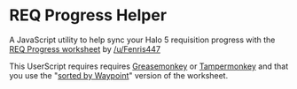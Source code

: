 # REQ Progress Helper
A JavaScript utility to help sync your Halo 5 requisition progress with the [REQ Progress worksheet](https://docs.google.com/spreadsheets/d/1pYEm151mtG6ylJr2uTCIGhKh2S8fwSQxwhreYsG0TWY/) by [/u/Fenris447](https://www.reddit.com/user/Fenris447/)

This UserScript requires requires [Greasemonkey](https://addons.mozilla.org/en-US/firefox/addon/greasemonkey/) or [Tampermonkey](https://chrome.google.com/webstore/detail/tampermonkey/dhdgffkkebhmkfjojejmpbldmpobfkfo?hl=en) and that you use the "[sorted by Waypoint](https://docs.google.com/spreadsheets/d/1pYEm151mtG6ylJr2uTCIGhKh2S8fwSQxwhreYsG0TWY/)" version of the worksheet.
